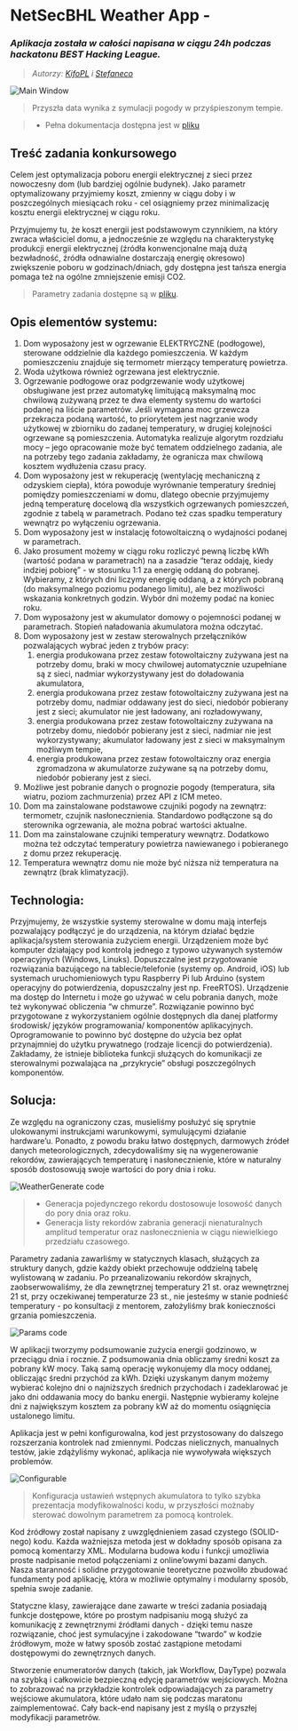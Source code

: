 # NetSecBHL Weather App - 
### *Aplikacja została w całości napisana w ciągu 24h podczas hackatonu BEST Hacking League.*
> *Autorzy: [KifoPL](https://github.com/KifoPL) i [Stefaneco](https://github.com/Stefaneco)*

![Main Window](images/unknown.png)

> Przyszła data wynika z symulacji pogody w przyśpieszonym tempie.

> * Pełna dokumentacja dostępna jest w [pliku](params/Dokumentacja_z_przebiegu_prac.pdf)

## Treść zadania konkursowego
Celem jest optymalizacja poboru energii elektrycznej z sieci przez nowoczesny dom (lub 
bardziej ogólnie budynek). Jako parametr optymalizowany przyjmiemy koszt, zmienny w ciągu 
doby i w poszczególnych miesiącach roku - cel osiągniemy przez minimalizację kosztu energii 
elektrycznej w ciągu roku.

Przyjmujemy tu, że koszt energii jest podstawowym czynnikiem, na który zwraca właściciel 
domu, a jednocześnie ze względu na charakterystykę produkcji energii elektrycznej (źródła 
konwencjonalne mają dużą bezwładność, źródła odnawialne dostarczają energię okresowo) 
zwiększenie poboru w godzinach/dniach, gdy dostępna jest tańsza energia pomaga też na 
ogólne zmniejszenie emisji CO2.

> Parametry zadania dostępne są w [pliku](params/ZADANIE_SW_-_PARAMETRY.pdf).

## Opis elementów systemu:
 1. Dom wyposażony jest w ogrzewanie ELEKTRYCZNE (podłogowe), sterowane oddzielnie 
dla każdego pomieszczenia. W każdym pomieszczeniu znajduje się termometr 
mierzący temperaturę powietrza.
 2. Woda użytkowa również ogrzewana jest elektrycznie.
 3. Ogrzewanie podłogowe oraz podgrzewanie wody użytkowej obsługiwane jest przez 
automatykę limitującą maksymalną moc chwilową zużywaną przez te dwa elementy 
systemu do wartości podanej na liście parametrów. Jeśli wymagana moc grzewcza 
przekracza podaną wartość, to priorytetem jest nagrzanie wody użytkowej w 
zbiorniku do zadanej temperatury, w drugiej kolejności ogrzewane są pomieszczenia. 
Automatyka realizuje algorytm rozdziału mocy – jego opracowanie może być tematem 
oddzielnego zadania, ale na potrzeby tego zadania zakładamy, że ogranicza max 
chwilową kosztem wydłużenia czasu pracy.
 4. Dom wyposażony jest w rekuperację (wentylację mechaniczną z odzyskiem ciepła), 
która powoduje wyrównanie temperatury średniej pomiędzy pomieszczeniami w 
domu, dlatego obecnie przyjmujemy jedną temperaturę docelową dla wszystkich 
ogrzewanych pomieszczeń, zgodnie z tabelą w parametrach. Podano też czas spadku 
temperatury wewnątrz po wyłączeniu ogrzewania.
 5. Dom wyposażony jest w instalację fotowoltaiczną o wydajności podanej w 
parametrach.
6. Jako prosument możemy w ciągu roku rozliczyć pewną liczbę kWh (wartość podana w 
parametrach) na a zasadzie “teraz oddaję, kiedy indziej pobiorę” - w stosunku 1:1 za 
energię oddaną do pobranej. Wybieramy, z których dni liczymy energię oddaną, a z 
których pobraną (do maksymalnego poziomu podanego limitu), ale bez możliwości 
wskazania konkretnych godzin. Wybór dni możemy podać na koniec roku.
7. Dom wyposażony jest w akumulator domowy o pojemności podanej w parametrach. 
Stopień naładowania akumulatora można odczytać.
8. Dom wyposażony jest w zestaw sterowalnych przełączników pozwalających wybrać 
jeden z trybów pracy:
    1. energia produkowana przez zestaw fotowoltaiczny zużywana jest na potrzeby 
domu, braki w mocy chwilowej automatycznie uzupełniane są z sieci, nadmiar 
wykorzystywany jest do doładowania akumulatora,
    1. energia produkowana przez zestaw fotowoltaiczny zużywana jest na potrzeby 
domu, nadmiar oddawany jest do sieci, niedobór pobierany jest z sieci; akumulator 
nie jest ładowany, ani rozładowywany,
    1. energia produkowana przez zestaw fotowoltaiczny zużywana na potrzeby domu, 
niedobór pobierany jest z sieci, nadmiar nie jest wykorzystywany; akumulator 
ładowany jest z sieci w maksymalnym możliwym tempie,
    1. energia produkowana przez zestaw fotowoltaiczny oraz energia zgromadzona w 
akumulatorze zużywane są na potrzeby domu, niedobór pobierany jest z sieci.
9. Możliwe jest pobranie danych o prognozie pogody (temperatura, siła wiatru, poziom 
zachmurzenia) przez API z ICM meteo.
10. Dom ma zainstalowane podstawowe czujniki pogody na zewnątrz: termometr, czujnik 
nasłonecznienia. Standardowo podłączone są do sterownika ogrzewania, ale można 
pobrać wartości aktualne.
11. Dom ma zainstalowane czujniki temperatury wewnątrz. Dodatkowo można też 
odczytać temperatury powietrza nawiewanego i pobieranego z domu przez 
rekuperację. 
12. Temperatura wewnątrz domu nie może być niższa niż temperatura na zewnątrz (brak 
klimatyzacji).

## Technologia:

Przyjmujemy, że wszystkie systemy sterowalne w domu mają interfejs pozwalający podłączyć 
je do urządzenia, na którym działać będzie aplikacja/system sterowania zużyciem energii. 
Urządzeniem może być komputer działający pod kontrolą jednego z typowo używanych 
systemów operacyjnych (Windows, Linuks). Dopuszczalne jest przygotowanie rozwiązania 
bazującego na tablecie/telefonie (systemy op. Android, iOS) lub systemach 
uruchomieniowych typu Raspberry Pi lub Arduino (system operacyjny do potwierdzenia, 
dopuszczalny jest np. FreeRTOS). Urządzenie ma dostęp do Internetu i może go używać w celu 
pobrania danych, może też wykonywać obliczenia “w chmurze”.
Rozwiązanie powinno być przygotowane z wykorzystaniem ogólnie dostępnych dla danej 
platformy środowisk/ języków programowania/ komponentów aplikacyjnych. 
Oprogramowanie to powinno być dostępne do użycia bez opłat przynajmniej do użytku 
prywatnego (rodzaje licencji do potwierdzenia).
Zakładamy, że istnieje biblioteka funkcji służących do komunikacji ze sterowalnymi 
pozwalająca na „przykrycie” obsługi poszczególnych komponentów.

## Solucja:

Ze względu na ograniczony czas, musieliśmy posłużyć się sprytnie ulokowanymi instrukcjami warunkowymi, symulującymi działanie hardware’u. Ponadto, z powodu braku łatwo dostępnych, darmowych źródeł danych meteorologicznych, zdecydowaliśmy się na wygenerowanie rekordów, zawierających temperaturę i nasłonecznienie, które w naturalny sposób dostosowują swoje wartości do pory dnia i roku.

![WeatherGenerate code](images/unknown4.png)

> * Generacja pojedynczego rekordu dostosowuje losowość danych do pory dnia oraz roku.
> * Generacja listy rekordów zabrania generacji nienaturalnych amplitud temperatur oraz nasłonecznienia w ciągu niewielkiego przedziału czasowego.

Parametry zadania zawarliśmy w statycznych klasach, służących za struktury danych, gdzie każdy obiekt przechowuje oddzielną tabelę wylistowaną w zadaniu. Po przeanalizowaniu rekordów skrajnych, zaobserwowaliśmy, że dla zewnętrznej temperatury 21 st. oraz wewnętrznej 21 st, przy oczekiwanej temperaturze 23 st., nie jesteśmy w stanie podnieść temperatury - po konsultacji z mentorem, założyliśmy brak konieczności grzania pomieszczenia.

![Params code](images/unknown3.png)

W aplikacji tworzymy podsumowanie zużycia energii godzinowo, w przeciągu dnia i rocznie.
Z podsumowania dnia obliczamy średni koszt za pobrany kW mocy. Taką samą operację wykonujemy dla mocy oddanej, obliczając średni przychód za kWh.
Dzięki uzyskanym danym możemy wybierać kolejno dni o najniższych średnich przychodach i zadeklarować je jako dni oddawania mocy do banku energii.
Następnie wybieramy kolejne dni z największym kosztem za pobrany kW aż do momentu osiągnięcia ustalonego limitu.

Aplikacja jest w pełni konfigurowalna, kod jest przystosowany do dalszego rozszerzania kontrolek nad zmiennymi. Podczas nielicznych, manualnych testów, jakie zdążyliśmy wykonać, aplikacja nie wywoływała większych problemów.

![Configurable](images/unknown2.png)

> Konfiguracja ustawień wstępnych akumulatora to tylko szybka prezentacja modyfikowalności kodu, w przyszłości możnaby sterować dowolnym parametrem za pomocą kontrolek.

Kod źródłowy został napisany z uwzględnieniem zasad czystego (SOLID-nego) kodu. Każda ważniejsza metoda jest w dokładny sposób opisana za pomocą komentarzy XML. Modularna budowa kodu i funkcji umożliwia proste nadpisanie metod połączeniami z online’owymi bazami danych. Nasza staranność i solidne przygotowanie teoretyczne pozwoliło zbudować fundamenty pod aplikację, która w możliwie optymalny i modularny sposób, spełnia swoje zadanie.

Statyczne klasy, zawierające dane zawarte w treści zadania posiadają funkcje dostępowe, które po prostym nadpisaniu mogą służyć za komunikację z zewnętrznymi źródłami danych - dzięki temu nasze rozwiązanie, choć jest symulacyjne i zakodowane “twardo” w kodzie źródłowym, może w łatwy sposób zostać zastąpione metodami dostępowymi do zewnętrznych danych.

Stworzenie enumeratorów danych (takich, jak Workflow, DayType) pozwala na szybką i całkowicie bezpieczną edycję parametrów wejściowych. Można to zobrazować na przykładzie kontrolek odpowiadających za parametry wejściowe akumulatora, które udało nam się podczas maratonu zaimplementować. Cały back-end napisany jest z myślą o przyszłej modyfikacji parametrów.




